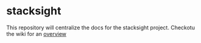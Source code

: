 # stacksight

This repository will centralize the docs for the stacksight project.
Checkotu the wiki for an [overview](https://github.com/stacksight/stacksight/wiki)
